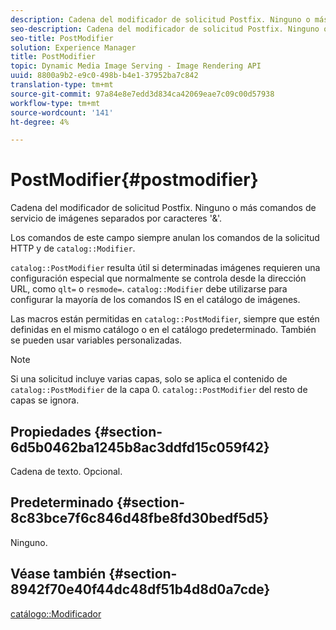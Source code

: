 ```yaml
---
description: Cadena del modificador de solicitud Postfix. Ninguno o más comandos de servicio de imágenes separados por caracteres '&'.
seo-description: Cadena del modificador de solicitud Postfix. Ninguno o más comandos de servicio de imágenes separados por caracteres '&'.
seo-title: PostModifier
solution: Experience Manager
title: PostModifier
topic: Dynamic Media Image Serving - Image Rendering API
uuid: 8800a9b2-e9c0-498b-b4e1-37952ba7c842
translation-type: tm+mt
source-git-commit: 97a84e8e7edd3d834ca42069eae7c09c00d57938
workflow-type: tm+mt
source-wordcount: '141'
ht-degree: 4%

---
```



# PostModifier{#postmodifier}

Cadena del modificador de solicitud Postfix. Ninguno o más comandos de servicio de imágenes separados por caracteres &#39;&amp;&#39;.

Los comandos de este campo siempre anulan los comandos de la solicitud HTTP y de `catalog::Modifier`.

`catalog::PostModifier` resulta útil si determinadas imágenes requieren una configuración especial que normalmente se controla desde la dirección URL, como  `qlt=` o  `resmode=`. `catalog::Modifier` debe utilizarse para configurar la mayoría de los comandos IS en el catálogo de imágenes.

Las macros están permitidas en `catalog::PostModifier`, siempre que estén definidas en el mismo catálogo o en el catálogo predeterminado. También se pueden usar variables personalizadas.

>[!NOTE]
>
>Si una solicitud incluye varias capas, solo se aplica el contenido de `catalog::PostModifier` de la capa 0. `catalog::PostModifier` del resto de capas se ignora.

## Propiedades {#section-6d5b0462ba1245b8ac3ddfd15c059f42}

Cadena de texto. Opcional.

## Predeterminado {#section-8c83bce7f6c846d48fbe8fd30bedf5d5}

Ninguno.

## Véase también {#section-8942f70e40f44dc48df51b4d8d0a7cde}

[catálogo::Modificador](../../../../../../is-api/image-catalog/image-serving-api-ref/c-image-catalog-reference/c-image-svg-data-reference/c-image-data-reference/r-modifier-cat.md#reference-d2c6884b3a2248fab81a112d27969834)

